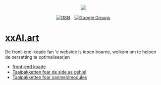 <p align="center"><a href="https://wac.tax"><img src="https://cdn.jsdelivr.net/gh/wactax/img/logo.svg"/></a></p><p align="center"><a href="https://github.com/wactax/wac.tax/blob/main/doc/README.md#readme"><img alt="I18N" src="https://cdn.jsdelivr.net/gh/wactax/img/t.svg"/></a>　<a href="https://groups.google.com/u/2/g/wactax"><img alt="Google Groups" src="https://cdn.jsdelivr.net/gh/wactax/img/g-groups.svg"/></a></p>

# [xxAI.art](https://xxAI.art)

De front-end-koade fan 'e webside is iepen boarne, wolkom om te helpen de oersetting te optimalisearjen

* [front-end koade](https://github.com/xxai-art/web)
* [Taalpakketten foar de side as gehiel](https://github.com/xxai-art/web/tree/main/i18n)
* [Taalpakketten foar oanmeldmodules](https://github.com/wacpkg/user/tree/main/ui.i18n)

